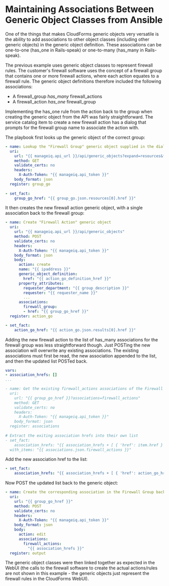 # Maintaining Associations Between Generic Object Classes from Ansible

One of the things that makes CloudForms generic objects very versatile is the ability to add associations to other object classes (including other generic objects) in the generic object definition. These associations can be one-to-one (has\_one in Rails-speak) or one-to-many (has\_many in Rails-speak).
 
The previous example uses generic object classes to represent firewall rules. The customer's firewall software uses the concept of a firewall group that contains one or more firewall actions, where each action equates to a firewall rule. The generic object definitions therefore included the following associations:
 
* A firewall\_group _has\_many_ firewall\_actions 
* A firewall\_action _has\_one_ firewall\_group
 
Implementing the has\_one rule from the action back to the group when creating the generic object from the API was fairly straightforward. The service catalog item to create a new firewall action has a dialog that prompts for the firewall group name to associate the action with.
 
The playbook first looks up the generic object of the correct group:

``` yaml
- name: Lookup the "Firewall Group" generic object supplied in the dialog
  uri:
    url: "{{ manageiq.api_url }}/api/generic_objects?expand=resources&filter[]=name='{{ firewall_group_name|urlencode }}'"
    method: GET
    validate_certs: no
    headers:
      X-Auth-Token: "{{ manageiq.api_token }}"
    body_format: json
  register: group_go
  
- set_fact:
    group_go_href: "{{ group_go.json.resources[0].href }}"
```

It then creates the new firewall action generic object, with a single association back to the firewall group:

``` yaml
- name: Create "Firewall Action" generic object
  uri:
    url: "{{ manageiq.api_url }}/api/generic_objects"
    method: POST
    validate_certs: no
    headers:
      X-Auth-Token: "{{ manageiq.api_token }}"
    body_format: json
    body:
      action: create
      name: "{{ ipaddress }}"
      generic_object_definition:
        href: "{{ action_go_definition_href }}"
      property_attributes:
        requester_department: "{{ group_description }}"
        requester: "{{ requester_name }}"
        ...
      associations:
        firewall_group:
        - href: "{{ group_go_href }}"
  register: action_go

- set_fact:
    action_go_href: "{{ action_go.json.results[0].href }}"
```

Adding the new firewall action to the list of has_many associations for the firewall group was less straightforward though. Just POSTing the new association will overwrite any existing associations. The existing associations must first be read, the new association appended to the list, and then the updated list POSTed back.

``` yaml
vars:
- association_hrefs: []
...

- name: Get the existing firewall_actions associations of the Firewall Group
  uri:
    url: "{{ group_go_href }}?associations=firewall_actions"
    method: GET
    validate_certs: no
    headers:
      X-Auth-Token: "{{ manageiq.api_token }}"
    body_format: json
  register: associations
  
# Extract the exiting association hrefs into their own list
- set_fact:
    association_hrefs: "{{ association_hrefs + [ { 'href': item.href } ] }}"
  with_items: "{{ associations.json.firewall_actions }}"
```

Add the new association href to the list:

``` yaml
- set_fact:
    association_hrefs: "{{ association_hrefs + [ { 'href': action_go_href } ] }}"
```

Now POST the updated list back to the generic object:

``` yaml
- name: Create the corresponding association in the Firewall Group back to the new action
  uri:
    url: "{{ group_go_href }}"
    method: POST
    validate_certs: no
    headers:
      X-Auth-Token: "{{ manageiq.api_token }}"
    body_format: json
    body:
      action: edit
      associations:
        firewall_actions:
          "{{ association_hrefs }}"
  register: output 
```

The generic object classes were then linked together as expected in the WebUI (the calls to the firewall software to create the actual actions/rules are not shown in this example - the generic objects just represent the firewall rules in the  CloudForms WebUI).
